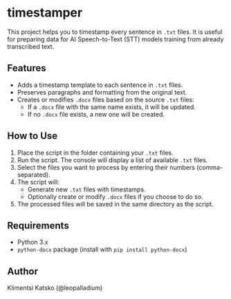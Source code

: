 # timestamper

This project helps you to timestamp every sentence in `.txt` files. It is useful for preparing data for AI Speech-to-Text (STT) models training from already transcribed text.

## Features
- Adds a timestamp template to each sentence in `.txt` files.
- Preserves paragraphs and formatting from the original text.
- Creates or modifies `.docx` files based on the source `.txt` files:
  - If a `.docx` file with the same name exists, it will be updated.
  - If no `.docx` file exists, a new one will be created.

## How to Use
1. Place the script in the folder containing your `.txt` files.
2. Run the script. The console will display a list of available `.txt` files.
3. Select the files you want to process by entering their numbers (comma-separated).
4. The script will:
   - Generate new `.txt` files with timestamps.
   - Optionally create or modify `.docx` files if you choose to do so.
5. The processed files will be saved in the same directory as the script.

## Requirements
- Python 3.x
- `python-docx` package (install with `pip install python-docx`)

## Author
Klimentsi Katsko (@leopalladium)
